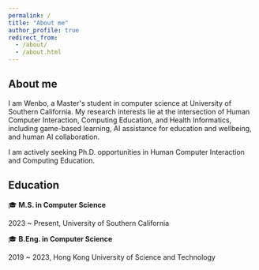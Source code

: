 ```yaml
---
permalink: /
title: "About me"
author_profile: true
redirect_from: 
  - /about/
  - /about.html
---
```


## About me

I am Wenbo, a Master's student in computer science at University of Southern California. My research interests lie at the intersection of Human Computer Interaction, Computing Education, and Health Informatics, including game-based learning, AI assistance for education and wellbeing, and human AI collaboration.

I am actively seeking Ph.D. opportunities in Human Computer Interaction and Computing Education.


## Education
🎓 **M.S. in Computer Science**

  2023 ~ Present, University of Southern California
  
🎓 **B.Eng. in Computer Science**

  2019 ~ 2023, Hong Kong University of Science and Technology
